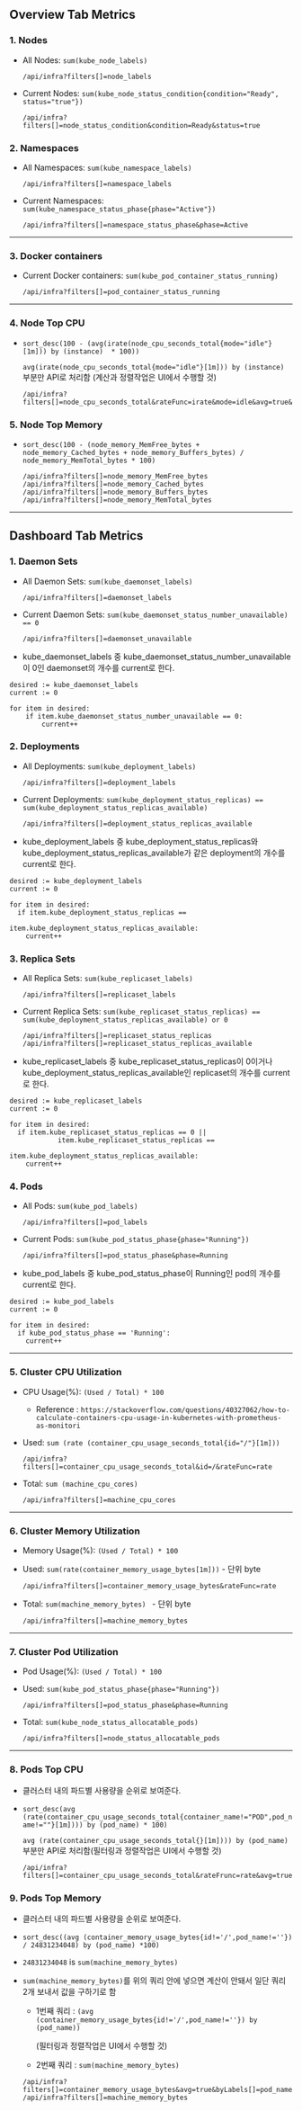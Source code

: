 ## Overview Tab Metrics

### 1. Nodes

* All Nodes: `sum(kube_node_labels)`

  ```
  /api/infra?filters[]=node_labels
  ```

* Current Nodes: `sum(kube_node_status_condition{condition="Ready", status="true"})`

  ```
  /api/infra?filters[]=node_status_condition&condition=Ready&status=true
  ```

  

### 2. Namespaces

* All Namespaces: `sum(kube_namespace_labels)`

  ```
  /api/infra?filters[]=namespace_labels
  ```

* Current Namespaces: `sum(kube_namespace_status_phase{phase="Active"})`

  ```
  /api/infra?filters[]=namespace_status_phase&phase=Active
  ```

  

---

### 3. Docker containers

* Current Docker containers: `sum(kube_pod_container_status_running)`

  ```
  /api/infra?filters[]=pod_container_status_running
  ```

  

---

### 4. Node Top CPU

* `sort_desc(100 - (avg(irate(node_cpu_seconds_total{mode="idle"}[1m])) by (instance)  * 100))`

  ```avg(irate(node_cpu_seconds_total{mode="idle"}[1m])) by (instance) ```부분만 API로 처리함 (계산과 정렬작업은 UI에서 수행할 것)

  ```
  /api/infra?filters[]=node_cpu_seconds_total&rateFunc=irate&mode=idle&avg=true&byLabels[]=instance
  ```

  

### 5. Node Top Memory

* `sort_desc(100 - (node_memory_MemFree_bytes + node_memory_Cached_bytes + node_memory_Buffers_bytes) / node_memory_MemTotal_bytes * 100)`

  ```
  /api/infra?filters[]=node_memory_MemFree_bytes
  /api/infra?filters[]=node_memory_Cached_bytes
  /api/infra?filters[]=node_memory_Buffers_bytes
  /api/infra?filters[]=node_memory_MemTotal_bytes
  ```

  

---

## Dashboard Tab Metrics

### 1. Daemon Sets

* All Daemon Sets: `sum(kube_daemonset_labels)`

  ```
  /api/infra?filters[]=daemonset_labels
  ```

* Current Daemon Sets: `sum(kube_daemonset_status_number_unavailable) == 0`

  ```
  /api/infra?filters[]=daemonset_unavailable
  ```

*   kube_daemonset_labels 중 kube_daemonset_status_number_unavailable이 0인 daemonset의 개수를 current로 한다.

```
desired := kube_daemonset_labels
current := 0

for item in desired:
    if item.kube_daemonset_status_number_unavailable == 0:
        current++
```



### 2. Deployments

* All Deployments: `sum(kube_deployment_labels)`

  ```
  /api/infra?filters[]=deployment_labels
  ```

* Current Deployments: `sum(kube_deployment_status_replicas) == sum(kube_deployment_status_replicas_available)`

  ```
  /api/infra?filters[]=deployment_status_replicas_available
  ```

* kube_deployment_labels 중 kube_deployment_status_replicas와 kube_deployment_status_replicas_available가 같은 deployment의 개수를 current로 한다.

```
desired := kube_deployment_labels
current := 0

for item in desired:
  if item.kube_deployment_status_replicas == 		
                        		item.kube_deployment_status_replicas_available:
    current++
```



### 3. Replica Sets

* All Replica Sets: `sum(kube_replicaset_labels)`

  ```
  /api/infra?filters[]=replicaset_labels
  ```

* Current Replica Sets: `sum(kube_replicaset_status_replicas) == sum(kube_deployment_status_replicas_available) or 0`

  ```
  /api/infra?filters[]=replicaset_status_replicas
  /api/infra?filters[]=replicaset_status_replicas_available
  ```

* kube_replicaset_labels 중 kube_replicaset_status_replicas이 0이거나 kube_deployment_status_replicas_available인 replicaset의 개수를 current로 한다.

```
desired := kube_replicaset_labels
current := 0

for item in desired:
  if item.kube_replicaset_status_replicas == 0 || 		
            item.kube_replicaset_status_replicas == 
                        item.kube_deployment_status_replicas_available:
    current++
```



### 4. Pods

* All Pods: `sum(kube_pod_labels)`

  ```
  /api/infra?filters[]=pod_labels
  ```

* Current Pods: `sum(kube_pod_status_phase{phase="Running"})`

  ```
  /api/infra?filters[]=pod_status_phase&phase=Running
  ```

* kube_pod_labels 중 kube_pod_status_phase이 Running인 pod의 개수를 current로 한다.

```
desired := kube_pod_labels
current := 0

for item in desired:
  if kube_pod_status_phase == 'Running':
    current++
```



---
### 5. Cluster CPU Utilization

* CPU Usage(%): ```(Used / Total) * 100```
  
  * Reference : `https://stackoverflow.com/questions/40327062/how-to-calculate-containers-cpu-usage-in-kubernetes-with-prometheus-as-monitori`
  
* Used: `sum (rate (container_cpu_usage_seconds_total{id="/"}[1m]))`

  ```
  /api/infra?filters[]=container_cpu_usage_seconds_total&id=/&rateFunc=rate
  ```

* Total: `sum (machine_cpu_cores)` 

  ```
  /api/infra?filters[]=machine_cpu_cores
  ```

  

---

### 6. Cluster Memory Utilization

* Memory Usage(%): ```(Used / Total) * 100```

* Used: `sum(rate(container_memory_usage_bytes[1m]))` - 단위 byte

  ```
  /api/infra?filters[]=container_memory_usage_bytes&rateFunc=rate
  ```

* Total: `sum(machine_memory_bytes) ` - 단위 byte

  ```
  /api/infra?filters[]=machine_memory_bytes
  ```

  

---

### 7. Cluster Pod Utilization

* Pod Usage(%): ```(Used / Total) * 100```

* Used: `sum(kube_pod_status_phase{phase="Running"})`

  ```
  /api/infra?filters[]=pod_status_phase&phase=Running
  ```

* Total: `sum(kube_node_status_allocatable_pods)`

  ```
  /api/infra?filters[]=node_status_allocatable_pods
  ```

  

---

### 8. Pods Top CPU

* 클러스터 내의 파드별 사용량을 순위로 보여준다.

* `sort_desc(avg (rate(container_cpu_usage_seconds_total{container_name!="POD",pod_name!=""}[1m]))) by (pod_name) * 100)`

  ```avg (rate(container_cpu_usage_seconds_total{}[1m]))) by (pod_name)``` 부분만 API로 처리함(필터링과 정렬작업은 UI에서 수행할 것)

  ```
  /api/infra?filters[]=container_cpu_usage_seconds_total&rateFrunc=rate&avg=true&byLabels[]=pod_name
  ```

  

### 9. Pods Top Memory

* 클러스터 내의 파드별 사용량을 순위로 보여준다.

* `sort_desc((avg (container_memory_usage_bytes{id!='/',pod_name!=''}) / 24831234048) by (pod_name) *100)`

* `24831234048` is `sum(machine_memory_bytes)`

* `sum(machine_memory_bytes)`를 위의 쿼리 안에 넣으면 계산이 안돼서 일단 쿼리 2개 보내서 값을 구하기로 함
  
  * 1번째 쿼리 : `(avg (container_memory_usage_bytes{id!='/',pod_name!=''}) by (pod_name))`
  
    (필터링과 정렬작업은 UI에서 수행할 것)
  
  * 2번째 쿼리 : `sum(machine_memory_bytes)`
  
  ```
  /api/infra?filters[]=container_memory_usage_bytes&avg=true&byLabels[]=pod_name
  /api/infra?filters[]=machine_memory_bytes
  ```
  
  
